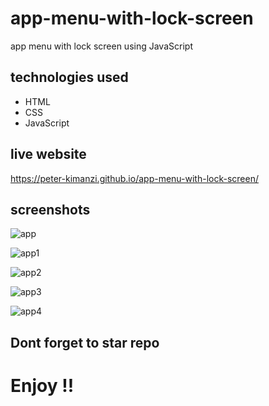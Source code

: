 # app-menu-with-lock-screen

app menu with lock screen using JavaScript

## technologies used
* HTML
* CSS
* JavaScript

## live website

https://peter-kimanzi.github.io/app-menu-with-lock-screen/


## screenshots

![app](https://user-images.githubusercontent.com/71552773/180740963-477ad4ad-7eb4-437d-bc70-e007befd2c35.PNG)

![app1](https://user-images.githubusercontent.com/71552773/180741061-c1522d0a-d17f-4d13-80e8-dcaddff37c43.PNG)

![app2](https://user-images.githubusercontent.com/71552773/180741135-87cd4131-4c82-4ee6-9289-f0cfa5cb353e.PNG)

![app3](https://user-images.githubusercontent.com/71552773/180741234-81e748b6-ef9a-42d4-a55d-0f18bec7cb16.PNG)

![app4](https://user-images.githubusercontent.com/71552773/180741318-eabccb2b-7629-4faf-a496-5a4b255547ac.PNG)

## Dont forget to star repo

# Enjoy !!
